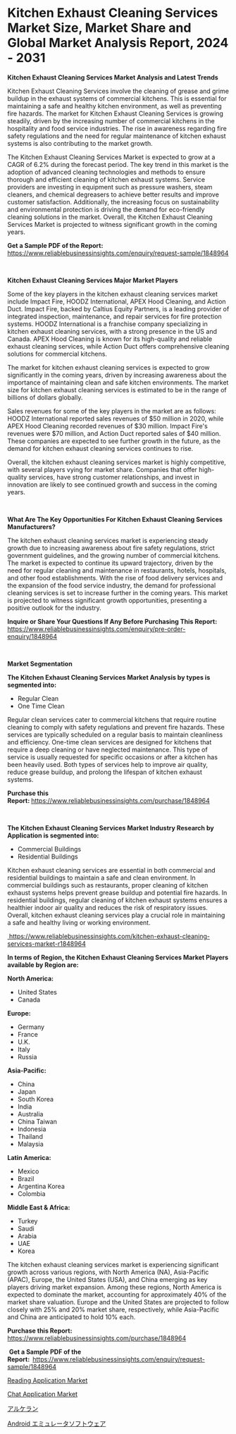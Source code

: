 <p><h1>Kitchen Exhaust Cleaning Services Market Size, Market Share and Global Market Analysis Report, 2024 - 2031</h1></p><p><strong>Kitchen Exhaust Cleaning Services Market Analysis and Latest Trends</strong></p>
<p><p>Kitchen Exhaust Cleaning Services involve the cleaning of grease and grime buildup in the exhaust systems of commercial kitchens. This is essential for maintaining a safe and healthy kitchen environment, as well as preventing fire hazards. The market for Kitchen Exhaust Cleaning Services is growing steadily, driven by the increasing number of commercial kitchens in the hospitality and food service industries. The rise in awareness regarding fire safety regulations and the need for regular maintenance of kitchen exhaust systems is also contributing to the market growth.</p><p>The Kitchen Exhaust Cleaning Services Market is expected to grow at a CAGR of 6.2% during the forecast period. The key trend in this market is the adoption of advanced cleaning technologies and methods to ensure thorough and efficient cleaning of kitchen exhaust systems. Service providers are investing in equipment such as pressure washers, steam cleaners, and chemical degreasers to achieve better results and improve customer satisfaction. Additionally, the increasing focus on sustainability and environmental protection is driving the demand for eco-friendly cleaning solutions in the market. Overall, the Kitchen Exhaust Cleaning Services Market is projected to witness significant growth in the coming years.</p></p>
<p><strong>Get a Sample PDF of the Report:&nbsp;</strong> <a href="https://www.reliablebusinessinsights.com/enquiry/request-sample/1848964">https://www.reliablebusinessinsights.com/enquiry/request-sample/1848964</a></p>
<p>&nbsp;</p>
<p><strong>Kitchen Exhaust Cleaning Services Major Market Players</strong></p>
<p><p>Some of the key players in the kitchen exhaust cleaning services market include Impact Fire, HOODZ International, APEX Hood Cleaning, and Action Duct. Impact Fire, backed by Caltius Equity Partners, is a leading provider of integrated inspection, maintenance, and repair services for fire protection systems. HOODZ International is a franchise company specializing in kitchen exhaust cleaning services, with a strong presence in the US and Canada. APEX Hood Cleaning is known for its high-quality and reliable exhaust cleaning services, while Action Duct offers comprehensive cleaning solutions for commercial kitchens.</p><p>The market for kitchen exhaust cleaning services is expected to grow significantly in the coming years, driven by increasing awareness about the importance of maintaining clean and safe kitchen environments. The market size for kitchen exhaust cleaning services is estimated to be in the range of billions of dollars globally.</p><p>Sales revenues for some of the key players in the market are as follows: HOODZ International reported sales revenues of $50 million in 2020, while APEX Hood Cleaning recorded revenues of $30 million. Impact Fire's revenues were $70 million, and Action Duct reported sales of $40 million. These companies are expected to see further growth in the future, as the demand for kitchen exhaust cleaning services continues to rise.</p><p>Overall, the kitchen exhaust cleaning services market is highly competitive, with several players vying for market share. Companies that offer high-quality services, have strong customer relationships, and invest in innovation are likely to see continued growth and success in the coming years.</p></p>
<p>&nbsp;</p>
<p><strong>What Are The Key Opportunities For Kitchen Exhaust Cleaning Services Manufacturers?</strong></p>
<p><p>The kitchen exhaust cleaning services market is experiencing steady growth due to increasing awareness about fire safety regulations, strict government guidelines, and the growing number of commercial kitchens. The market is expected to continue its upward trajectory, driven by the need for regular cleaning and maintenance in restaurants, hotels, hospitals, and other food establishments. With the rise of food delivery services and the expansion of the food service industry, the demand for professional cleaning services is set to increase further in the coming years. This market is projected to witness significant growth opportunities, presenting a positive outlook for the industry.</p></p>
<p><strong>Inquire or Share Your Questions If Any Before Purchasing This Report:</strong> <a href="https://www.reliablebusinessinsights.com/enquiry/pre-order-enquiry/1848964">https://www.reliablebusinessinsights.com/enquiry/pre-order-enquiry/1848964</a></p>
<p>&nbsp;</p>
<p><strong>Market Segmentation</strong></p>
<p><strong>The Kitchen Exhaust Cleaning Services Market Analysis by types is segmented into:</strong></p>
<p><ul><li>Regular Clean</li><li>One Time Clean</li></ul></p>
<p><p>Regular clean services cater to commercial kitchens that require routine cleaning to comply with safety regulations and prevent fire hazards. These services are typically scheduled on a regular basis to maintain cleanliness and efficiency. One-time clean services are designed for kitchens that require a deep cleaning or have neglected maintenance. This type of service is usually requested for specific occasions or after a kitchen has been heavily used. Both types of services help to improve air quality, reduce grease buildup, and prolong the lifespan of kitchen exhaust systems.</p></p>
<p><strong>Purchase this Report:&nbsp;</strong><a href="https://www.reliablebusinessinsights.com/purchase/1848964">https://www.reliablebusinessinsights.com/purchase/1848964</a></p>
<p>&nbsp;</p>
<p><strong>The Kitchen Exhaust Cleaning Services Market Industry Research by Application is segmented into:</strong></p>
<p><ul><li>Commercial Buildings</li><li>Residential Buildings</li></ul></p>
<p><p>Kitchen exhaust cleaning services are essential in both commercial and residential buildings to maintain a safe and clean environment. In commercial buildings such as restaurants, proper cleaning of kitchen exhaust systems helps prevent grease buildup and potential fire hazards. In residential buildings, regular cleaning of kitchen exhaust systems ensures a healthier indoor air quality and reduces the risk of respiratory issues. Overall, kitchen exhaust cleaning services play a crucial role in maintaining a safe and healthy living or working environment.</p></p>
<p><a href="https://www.reliablebusinessinsights.com/kitchen-exhaust-cleaning-services-market-r1848964">&nbsp;https://www.reliablebusinessinsights.com/kitchen-exhaust-cleaning-services-market-r1848964</a></p>
<p><strong>In terms of Region, the Kitchen Exhaust Cleaning Services Market Players available by Region are:</strong></p>
<p>
    <p> <strong> North America: </strong>
        <ul>
            <li>United States</li>
            <li>Canada</li>
        </ul>
        </p> 
    <p> <strong> Europe: </strong>
        <ul>
            <li>Germany</li>
            <li>France</li>
            <li>U.K.</li>
            <li>Italy</li>
            <li>Russia</li>
        </ul>
        </p> 
    <p> <strong> Asia-Pacific: </strong>
        <ul>
            <li>China</li>
            <li>Japan</li>
            <li>South Korea</li>
            <li>India</li>
            <li>Australia</li>
            <li>China Taiwan</li>
            <li>Indonesia</li>
            <li>Thailand</li>
            <li>Malaysia</li>
        </ul>
        </p> 
    <p> <strong> Latin America: </strong>
        <ul>
            <li>Mexico</li>
            <li>Brazil</li>
            <li>Argentina Korea</li>
            <li>Colombia</li>
        </ul>
        </p> 
    <p> <strong> Middle East & Africa: </strong>
        <ul>
            <li>Turkey</li>
            <li>Saudi</li>
            <li>Arabia</li>
            <li>UAE</li>
            <li>Korea</li>
        </ul>
    </p>
    </p>
<p><p>The kitchen exhaust cleaning services market is experiencing significant growth across various regions, with North America (NA), Asia-Pacific (APAC), Europe, the United States (USA), and China emerging as key players driving market expansion. Among these regions, North America is expected to dominate the market, accounting for approximately 40% of the market share valuation. Europe and the United States are projected to follow closely with 25% and 20% market share, respectively, while Asia-Pacific and China are anticipated to hold 10% each.</p></p>
<p><strong>Purchase this Report: </strong><a href="https://www.reliablebusinessinsights.com/purchase/1848964">https://www.reliablebusinessinsights.com/purchase/1848964</a></p>
<p>&nbsp;<strong>Get a Sample PDF of the Report:&nbsp;&nbsp;</strong><a href="https://www.reliablebusinessinsights.com/enquiry/request-sample/1848964">https://www.reliablebusinessinsights.com/enquiry/request-sample/1848964</a></p>
<p><strong></strong></p>
<p><p><a href="https://github.com/LaceyZemlak1/Market-Research-Report-List-1/blob/main/reading-application-market.md">Reading Application Market</a></p><p><a href="https://github.com/MyrtisWest1/Market-Research-Report-List-2/blob/main/chat-application-market.md">Chat Application Market</a></p><p><a href="https://github.com/laurenreichert/Market-Research-Report-List-2/blob/main/1740406181248.md">アルケラン</a></p><p><a href="https://github.com/RodHoppe07/Market-Research-Report-List-2/blob/main/2909763181249.md">Android エミュレータソフトウェア</a></p></p>
